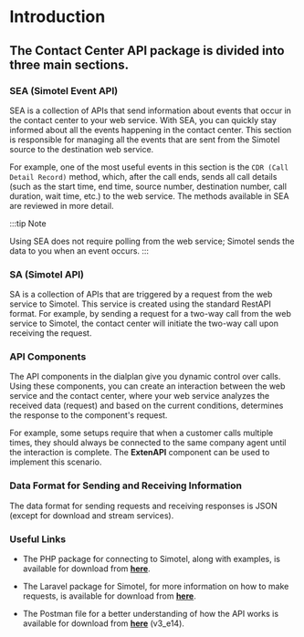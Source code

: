 ---
---
# Introduction

## The Contact Center API package is divided into three main sections.

### SEA (Simotel Event API)

SEA is a collection of APIs that send information about events that occur in the contact center to your web service. With SEA, you can quickly stay informed about all the events happening in the contact center. This section is responsible for managing all the events that are sent from the Simotel source to the destination web service.

For example, one of the most useful events in this section is the `CDR (Call Detail Record)` method, which, after the call ends, sends all call details (such as the start time, end time, source number, destination number, call duration, wait time, etc.) to the web service. The methods available in SEA are reviewed in more detail.

:::tip Note

Using SEA does not require polling from the web service; Simotel sends the data to you when an event occurs.
:::

### SA (Simotel API)

SA is a collection of APIs that are triggered by a request from the web service to Simotel. This service is created using the standard RestAPI format. For example, by sending a request for a two-way call from the web service to Simotel, the contact center will initiate the two-way call upon receiving the request.

### API Components

The API components in the dialplan give you dynamic control over calls. Using these components, you can create an interaction between the web service and the contact center, where your web service analyzes the received data (request) and based on the current conditions, determines the response to the component's request.

For example, some setups require that when a customer calls multiple times, they should always be connected to the same company agent until the interaction is complete. The **ExtenAPI** component can be used to implement this scenario.

### Data Format for Sending and Receiving Information

The data format for sending requests and receiving responses is JSON (except for download and stream services).

### Useful Links

- The PHP package for connecting to Simotel, along with examples, is available for download from **[here](https://github.com/nasimtelecom/simotel-php-connect)**.

- The Laravel package for Simotel, for more information on how to make requests, is available for download from **[here](https://github.com/nasimtelecom/simotel-laravel-connect)**.

- The Postman file for a better understanding of how the API works is available for download from **[here](https://dl.mysup.ir/postmansample/Simotel_V3.edition_14.postman_collection.json)** (v3_e14).

<!-- <a href="pathname://../../file/Simotel_V3.edition_12.postman_collection.json" target="_blank">Click here</a> -->